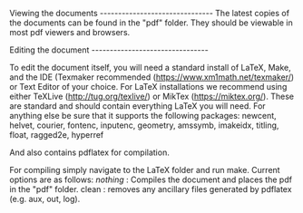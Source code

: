 Viewing the documents -------------------------------
The latest copies of the documents can be found in the "pdf" folder. They should be viewable in most pdf viewers and browsers.


Editing the document --------------------------------

To edit the document itself, you will need a standard install of LaTeX, Make, and the IDE (Texmaker recommended (https://www.xm1math.net/texmaker/) or Text Editor of your choice. 
For LaTeX installations we recommend using either TeXLive (http://tug.org/texlive/) or MikTex (https://miktex.org/). These are standard and should contain everything LaTeX you will need. 
For anything else be sure that it supports the following packages:
newcent, helvet, courier, fontenc, inputenc, geometry, amssymb, imakeidx, titling, float, ragged2e, hyperref

And also contains pdflatex for compilation. 

For compiling simply navigate to the LaTeX folder and run make. Current options are as follows:
*nothing* : Compiles the document and places the pdf in the "pdf" folder. 
clean : removes any ancillary files generated by pdflatex (e.g. aux, out, log). 


